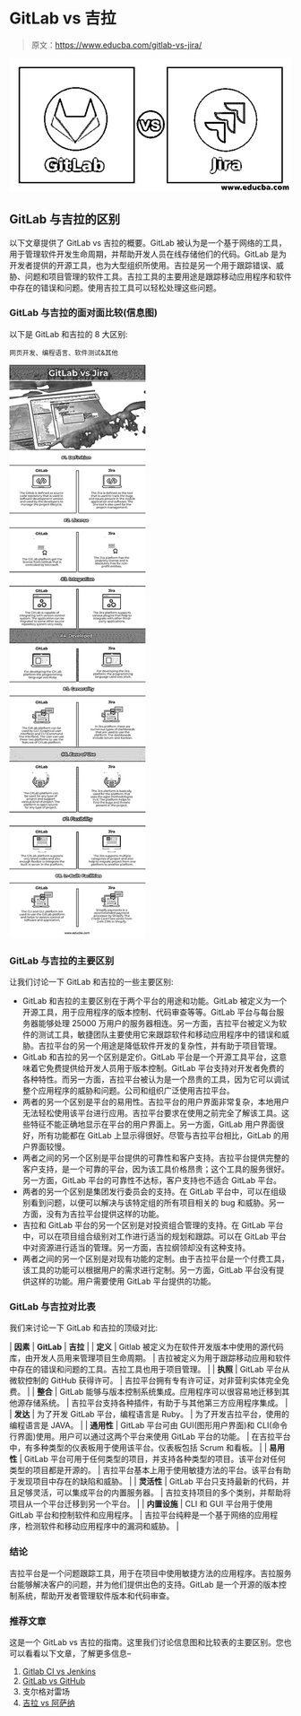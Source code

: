 # GitLab vs 吉拉

> 原文：<https://www.educba.com/gitlab-vs-jira/>

![GitLab vs Jira](img/11fb2cdfe99110b7b683e79b42218377.png)



## GitLab 与吉拉的区别

以下文章提供了 GitLab vs 吉拉的概要。GitLab 被认为是一个基于网络的工具，用于管理软件开发生命周期，并帮助开发人员在线存储他们的代码。GitLab 是为开发者提供的开源工具，也为大型组织所使用。吉拉是另一个用于跟踪错误、威胁、问题和项目管理的软件工具。吉拉工具的主要用途是跟踪移动应用程序和软件中存在的错误和问题。使用吉拉工具可以轻松处理这些问题。

### GitLab 与吉拉的面对面比较(信息图)

以下是 GitLab 和吉拉的 8 大区别:

<small>网页开发、编程语言、软件测试&其他</small>

![GitLab vs Jira info](img/93014147be4fa5fb641aec905cc8c6f7.png)



### GitLab 与吉拉的主要区别

让我们讨论一下 GitLab 和吉拉的一些主要区别:

*   GitLab 和吉拉的主要区别在于两个平台的用途和功能。GitLab 被定义为一个开源工具，用于应用程序的版本控制、代码审查等等。GitLab 平台与每台服务器能够处理 25000 万用户的服务器相连。另一方面，吉拉平台被定义为软件的测试工具，敏捷团队主要使用它来跟踪软件和移动应用程序中的错误和威胁。吉拉平台的另一个用途是降低软件开发的复杂性，并有助于项目管理。
*   GitLab 和吉拉的另一个区别是定价。GitLab 平台是一个开源工具平台，这意味着它免费提供给开发人员用于版本控制。GitLab 平台支持对开发者免费的各种特性。而另一方面，吉拉平台被认为是一个昂贵的工具，因为它可以调试整个应用程序的威胁和问题。公司和组织广泛使用吉拉平台。
*   两者的另一个区别是平台的易用性。吉拉平台的用户界面非常复杂，本地用户无法轻松使用该平台进行应用。吉拉平台要求在使用之前完全了解该工具。这些特征不能正确地显示在平台的用户界面上。另一方面，GitLab 用户界面很好，所有功能都在 GitLab 上显示得很好。尽管与吉拉平台相比，GitLab 的用户界面较慢。
*   两者之间的另一个区别是平台提供的可靠性和客户支持。吉拉平台提供完整的客户支持，是一个可靠的平台，因为该工具价格昂贵；这个工具的服务很好。另一方面，GitLab 平台的可靠性不达标，客户支持也不适合 GitLab 平台。
*   两者的另一个区别是集团发行委员会的支持。在 GitLab 平台中，可以在组级别看到问题，以便可以解决与该特定组的所有项目相关的 bug 和威胁。另一方面，没有为吉拉平台提供这样的功能。
*   吉拉和 GitLab 平台的另一个区别是对投资组合管理的支持。在 GitLab 平台中，可以在项目组合级别对工作进行适当的规划和跟踪。可以在 GitLab 平台中对资源进行适当的管理。另一方面，吉拉纲领却没有这种支持。
*   两者之间的另一个区别是对现有功能的定制。由于吉拉平台是一个付费工具，该工具的功能可以根据用户的需求进行定制。另一方面，GitLab 平台没有提供这样的功能。用户需要使用 GitLab 平台提供的功能。

### GitLab 与吉拉对比表

我们来讨论一下 GitLab 和吉拉的顶级对比:

| **因素** | **GitLab** | **吉拉** |
| **定义** | Gitlab 被定义为在软件开发版本中使用的源代码库，由开发人员用来管理项目生命周期。 | 吉拉被定义为用于跟踪移动应用和软件中存在的错误和问题的工具。吉拉工具也用于项目管理。 |
| **执照** | GitLab 平台从微软控制的 GitHub 获得许可。 | 吉拉平台拥有专有许可证，对非营利实体完全免费。 |
| **整合** | GitLab 能够与版本控制系统集成。应用程序可以很容易地迁移到其他源存储系统。 | 吉拉平台支持各种插件，有助于与其他第三方应用程序集成。 |
| **发达** | 为了开发 GitLab 平台，编程语言是 Ruby。 | 为了开发吉拉平台，使用的编程语言是 JAVA。 |
| **通用性** | GitLab 平台可由 GUI(图形用户界面)和 CLI(命令行界面)使用。用户可以通过这两个平台来使用 GitLab 平台的功能。 | 在吉拉平台中，有多种类型的仪表板用于使用该平台。仪表板包括 Scrum 和看板。 |
| **易用性** | GitLab 平台可用于任何类型的项目，并支持各种类型的项目。该平台对任何类型的项目都是开源的。 | 吉拉平台基本上用于使用敏捷方法的平台。该平台有助于发现项目中存在的缺陷和威胁。 |
| **灵活性** | GitLab 平台只支持最新的代码，并且足够灵活，可以集成平台的内置服务器。 | 吉拉支持项目的多个类别，并帮助将项目从一个平台迁移到另一个平台。 |
| **内置设施** | CLI 和 GUI 平台用于使用 GitLab 平台和控制软件和应用程序。 | 吉拉平台纯粹是一个基于网络的应用程序，检测软件和移动应用程序中的漏洞和威胁。 |

### 结论

吉拉平台是一个问题跟踪工具，用于在项目中使用敏捷方法的应用程序。吉拉服务台能够解决客户的问题，并为他们提供出色的支持。GitLab 是一个开源的版本控制系统，帮助开发者管理软件版本和代码审查。

### 推荐文章

这是一个 GitLab vs 吉拉的指南。这里我们讨论信息图和比较表的主要区别。您也可以看看以下文章，了解更多信息–

1.  [Gitlab CI vs Jenkins](https://www.educba.com/gitlab-ci-vs-jenkins/)
2.  [GitLab vs GitHub](https://www.educba.com/gitlab-vs-github/)
3.  支尔格对雷场
4.  [吉拉 vs 阿萨纳](https://www.educba.com/jira-vs-asana/)





